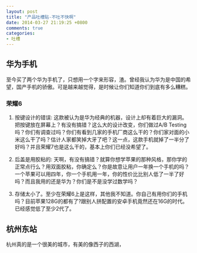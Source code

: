 ```yaml
---
layout: post
title: "产品吐槽贴-不吐不快啊"
date: 2014-03-27 21:19:25 +0800
comments: true
categories:
- 吐槽
---
```


## 华为手机
至今买了两个华为手机了，只想用一个字来形容，渣。曾经我认为华为是中国的希望，国产手机的骄傲。可是越来越觉得，是时候让你们知道你们到底有多么糟糕。

### 荣耀6
1. 按键设计的错误: 这款被认为是华为经典的机器，设计上却有着巨大的漏洞。把按键放在屏幕上？有没有搞错？这么大的设计改变，你们做过A/B Testing吗？你们有调查过吗？你们有看到几家的手机厂商这么干的？你们家对面的小米这么干了吗？估计人家都笑掉大牙了吧？这一点，这款手机就掉了一半分了好吗？并且荣耀7也是这么干的，基本上你们已经没希望了。

2. 后盖是用胶粘的: 天啊，有没有搞错？就算你想学苹果的那种风格，那你学的正常点行么？用双面胶粘，你确定么？你是故意让用户一年换一个手机的吗？一个苹果可以用四年，你一个手机用一年，你的性价比比别人低了一半了好吗？而且我用的还是华为？你们是不是没学过数学吗？

3. 存储太小了。至少在荣耀6上是这样，其他我不知道。你自己有用你们的手机吗？目前苹果128G的都有了?跟别人拼配置的安卓手机竟然还在16G的时代。已经感觉低了至少2代了。

## 杭州东站
杭州真的是一个很美的城市，有美的像西子的西湖，


